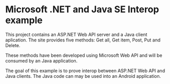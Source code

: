 Microsoft .NET and Java SE Interop example
===================

This project contains an ASP.NET Web API server and a Java client aplication.
The site provides five methods: Get all, Get item, Post, Put and Delete.

These methods have been developed using Microsoft Web API and will be consumed by an Java application. 

The goal of this example is to prove interop between ASP.NET Web API and Java clients.
The Java code can may be used into an Android application.
